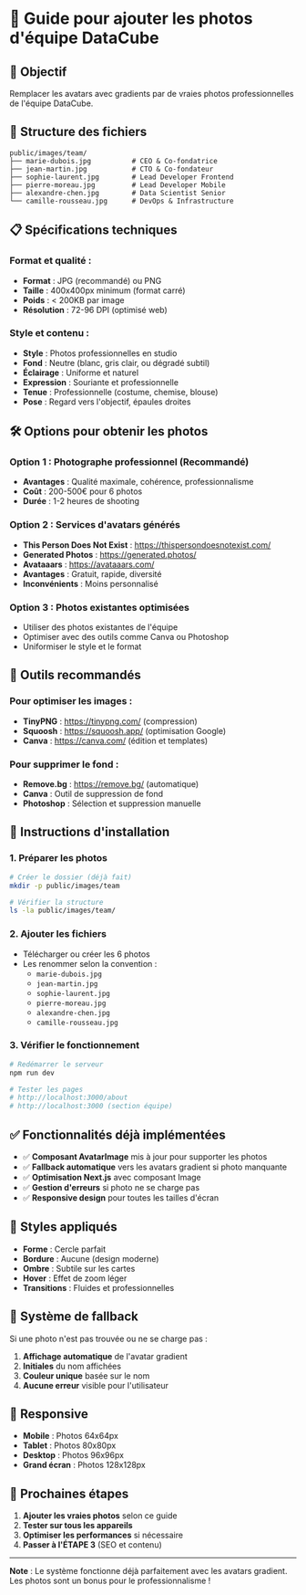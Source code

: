# 📸 Guide pour ajouter les photos d'équipe DataCube

## 🎯 Objectif
Remplacer les avatars avec gradients par de vraies photos professionnelles de l'équipe DataCube.

## 📁 Structure des fichiers
```
public/images/team/
├── marie-dubois.jpg          # CEO & Co-fondatrice
├── jean-martin.jpg           # CTO & Co-fondateur  
├── sophie-laurent.jpg        # Lead Developer Frontend
├── pierre-moreau.jpg         # Lead Developer Mobile
├── alexandre-chen.jpg        # Data Scientist Senior
└── camille-rousseau.jpg      # DevOps & Infrastructure
```

## 📋 Spécifications techniques

### Format et qualité :
- **Format** : JPG (recommandé) ou PNG
- **Taille** : 400x400px minimum (format carré)
- **Poids** : < 200KB par image
- **Résolution** : 72-96 DPI (optimisé web)

### Style et contenu :
- **Style** : Photos professionnelles en studio
- **Fond** : Neutre (blanc, gris clair, ou dégradé subtil)
- **Éclairage** : Uniforme et naturel
- **Expression** : Souriante et professionnelle
- **Tenue** : Professionnelle (costume, chemise, blouse)
- **Pose** : Regard vers l'objectif, épaules droites

## 🛠️ Options pour obtenir les photos

### Option 1 : Photographe professionnel (Recommandé)
- **Avantages** : Qualité maximale, cohérence, professionnalisme
- **Coût** : 200-500€ pour 6 photos
- **Durée** : 1-2 heures de shooting

### Option 2 : Services d'avatars générés
- **This Person Does Not Exist** : https://thispersondoesnotexist.com/
- **Generated Photos** : https://generated.photos/
- **Avataaars** : https://avataaars.com/
- **Avantages** : Gratuit, rapide, diversité
- **Inconvénients** : Moins personnalisé

### Option 3 : Photos existantes optimisées
- Utiliser des photos existantes de l'équipe
- Optimiser avec des outils comme Canva ou Photoshop
- Uniformiser le style et le format

## 🔧 Outils recommandés

### Pour optimiser les images :
- **TinyPNG** : https://tinypng.com/ (compression)
- **Squoosh** : https://squoosh.app/ (optimisation Google)
- **Canva** : https://canva.com/ (édition et templates)

### Pour supprimer le fond :
- **Remove.bg** : https://remove.bg/ (automatique)
- **Canva** : Outil de suppression de fond
- **Photoshop** : Sélection et suppression manuelle

## 📝 Instructions d'installation

### 1. Préparer les photos
```bash
# Créer le dossier (déjà fait)
mkdir -p public/images/team

# Vérifier la structure
ls -la public/images/team/
```

### 2. Ajouter les fichiers
- Télécharger ou créer les 6 photos
- Les renommer selon la convention :
  - `marie-dubois.jpg`
  - `jean-martin.jpg`
  - `sophie-laurent.jpg`
  - `pierre-moreau.jpg`
  - `alexandre-chen.jpg`
  - `camille-rousseau.jpg`

### 3. Vérifier le fonctionnement
```bash
# Redémarrer le serveur
npm run dev

# Tester les pages
# http://localhost:3000/about
# http://localhost:3000 (section équipe)
```

## ✅ Fonctionnalités déjà implémentées

- ✅ **Composant AvatarImage** mis à jour pour supporter les photos
- ✅ **Fallback automatique** vers les avatars gradient si photo manquante
- ✅ **Optimisation Next.js** avec composant Image
- ✅ **Gestion d'erreurs** si photo ne se charge pas
- ✅ **Responsive design** pour toutes les tailles d'écran

## 🎨 Styles appliqués

- **Forme** : Cercle parfait
- **Bordure** : Aucune (design moderne)
- **Ombre** : Subtile sur les cartes
- **Hover** : Effet de zoom léger
- **Transitions** : Fluides et professionnelles

## 🔄 Système de fallback

Si une photo n'est pas trouvée ou ne se charge pas :
1. **Affichage automatique** de l'avatar gradient
2. **Initiales** du nom affichées
3. **Couleur unique** basée sur le nom
4. **Aucune erreur** visible pour l'utilisateur

## 📱 Responsive

- **Mobile** : Photos 64x64px
- **Tablet** : Photos 80x80px  
- **Desktop** : Photos 96x96px
- **Grand écran** : Photos 128x128px

## 🚀 Prochaines étapes

1. **Ajouter les vraies photos** selon ce guide
2. **Tester sur tous les appareils**
3. **Optimiser les performances** si nécessaire
4. **Passer à l'ÉTAPE 3** (SEO et contenu)

---

**Note** : Le système fonctionne déjà parfaitement avec les avatars gradient. Les photos sont un bonus pour le professionnalisme !